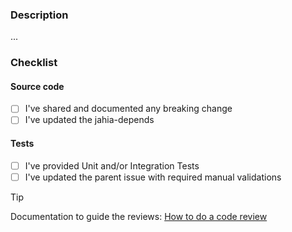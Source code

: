 ### Description
...

### Checklist
#### Source code
- [ ] I've shared and documented any breaking change
- [ ] I've updated the jahia-depends

#### Tests
- [ ] I've provided Unit and/or Integration Tests
- [ ] I've updated the parent issue with required manual validations

> [!TIP]
> Documentation to guide the reviews: [How to do a code review](https://jahia-confluence.atlassian.net/wiki/spaces/PR/pages/2064660/How+to+do+a+code+review+-+Ref+ISSOP08.A14006)
